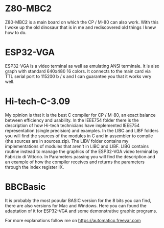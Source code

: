 # Z80-MBC2
Z80-MBC2 is a main board on which the CP / M-80 can also work. 
With this I woke up the old dinosaur that is in me and rediscovered old things I knew how to do. 

# ESP32-VGA
ESP32-VGA is a video terminal as well as emulating ANSI terminale. It is also graph with standard 640x480 16 colors.
It connects to the main card via TTL serial port to 115200 b / s and I can guarantee you that it works very well. 

# Hi-tech-C-3.09
My opinion is that it is the best C compiler for CP / M-80,
an exact balance between efficiency and usability.
In the IEEE754 folder there is the description of how Hi-tech technicians
have implemented IEEE754 representation (single precision) and examples.
In the LIBC and LIBF folders you will find the sources of the modules in C and
in assembler to compile (the sources are in sources.zip).
The LIBV folder contains my implementations of modules that aren't in LIBC and LIBF.
LIBG contains routine instead to manage the graphics of the ESP32-VGA video terminal by Fabrizio di Vittorio. 
In Parameters passing you will find the description and an example of how the compiler 
receives and returns the parameters through the index register IX. 

# BBCBasic
It is probably the most popular BASIC version for the 8 bits you can find, there are also versions for Mac and Windows.
Here you can found the adaptation of it for ESP32-VGA and some demonstrative graphic programs.

For more explanations follow me on https://automatico.freevar.com 

